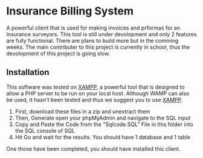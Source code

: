 # Insurance Billing System

A powerful client that is used for making invoices and prformas for an Insurance surveyors. This tool is still under devolopment and only 2 features are fully functional. There are plans to build more but in the comming weeks. The main contributer to this project is currently in school, thus the devolopment of this project is going slow. 

<h2>Installation</h2>

This software was tested on <a href="https://www.apachefriends.org/index.html">XAMPP</a>, a powerful tool that is designed to allow a PHP server to be run on your local host. Although WAMP can also be used, it hasn't been tested and thus we suggest you to use <a href="https://www.apachefriends.org/index.html">XAMPP</a>. 

<ol type="1">
  <li>First, download these files in a zip and unextract them</li>
  <li>Then, Generate open your phpMyAdmin and navigate to the SQL input</li>
  <li>Copy and Paste the Code from the "Sqlcode.SQL" File in this folder into the SQL console of SQL</li>
    <li>Hit Go and wait for the results. You should have 1 database and 1 table</li>
</ol>


One those have been completed, you should have installed this client.
